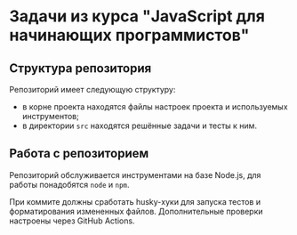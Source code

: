 # Задачи из курса "JavaScript для начинающих программистов"

## Структура репозитория

Репозиторий имеет следующую структуру:

- в корне проекта находятся файлы настроек проекта и используемых инструментов;
- в директории `src` находятся решённые задачи и тесты к ним.

## Работа с репозиторием

Репозиторий обслуживается инструментами на базе Node.js, для работы понадобятся `node` и `npm`.

При коммите должны сработать husky-хуки для запуска тестов и форматирования измененных файлов. Дополнительные проверки
настроены через GitHub Actions.
